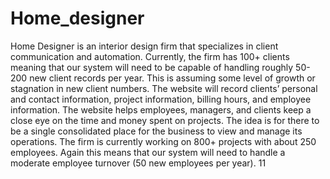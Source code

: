 # Home_designer
Home Designer is an interior design firm that specializes in client communication and automation. Currently, the firm has 100+ clients meaning that our system will need to be capable of handling roughly 50-200 new client records per year. This is assuming some level of growth or stagnation in new client numbers. The website will record clients’ personal and contact information, project information, billing hours, and employee information. The website helps employees, managers, and clients keep a close eye on the time and money spent on projects. The idea is for there to be a single consolidated place for the business to view and manage its operations. The firm is currently working on 800+ projects with about 250 employees. Again this means that our system will need to handle a moderate employee turnover (50 new employees per year). 
11
